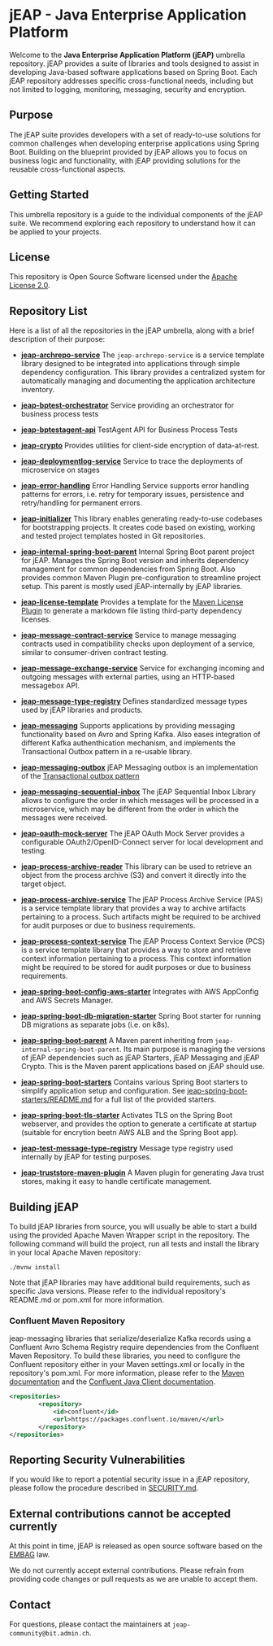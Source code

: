 # jEAP - Java Enterprise Application Platform

Welcome to the **Java Enterprise Application Platform (jEAP)** umbrella repository. jEAP provides a suite of
libraries and tools designed to assist in developing Java-based software applications based on Spring Boot.
Each jEAP repository addresses specific cross-functional needs, including but not limited to logging, monitoring,
messaging, security and encryption.

## Purpose

The jEAP suite provides developers with a set of ready-to-use solutions for common challenges when developing enterprise
applications using Spring Boot. Building on the blueprint provided by jEAP allows you to focus on business logic and
functionality, with jEAP providing solutions for the reusable cross-functional aspects.

## Getting Started

This umbrella repository is a guide to the individual components of the jEAP suite. We recommend exploring each
repository to understand how it can be applied to your projects.

## License

This repository is Open Source Software licensed under the [Apache License 2.0](./LICENSE).

## Repository List

Here is a list of all the repositories in the jEAP umbrella, along with a brief description of their purpose:

- **[jeap-archrepo-service](https://github.com/jeap-admin-ch/jeap-archrepo-service)**
  The `jeap-archrepo-service` is a service template library designed to be integrated into applications through simple 
  dependency configuration. This library provides a centralized system for automatically managing and documenting the 
  application architecture inventory.

- **[jeap-bptest-orchestrator](https://github.com/jeap-admin-ch/jeap-bptest-orchestrator)**
  Service providing an orchestrator for business process tests

- **[jeap-bptestagent-api](https://github.com/jeap-admin-ch/jeap-bptestagent-api)**
  TestAgent API for Business Process Tests

- **[jeap-crypto](https://github.com/jeap-admin-ch/jeap-crypto)**
  Provides utilities for client-side encryption of data-at-rest.

- **[jeap-deploymentlog-service](https://github.com/jeap-admin-ch/jeap-deploymentlog-service)**
  Service to trace the deployments of microservice on stages

- **[jeap-error-handling](https://github.com/jeap-admin-ch/jeap-error-handling)**
  Error Handling Service supports error handling patterns for errors, i.e. retry for temporary issues,
  persistence and retry/handling for permanent errors.

- **[jeap-initializer](https://github.com/jeap-admin-ch/jeap-initializer)**
  This library enables generating ready-to-use codebases for bootstrapping projects. It creates code based on existing,
  working and tested project templates hosted in Git repositories.

- **[jeap-internal-spring-boot-parent](https://github.com/jeap-admin-ch/jeap-internal-spring-boot-parent)**
  Internal Spring Boot parent project for jEAP. Manages the Spring Boot version and inherits dependency management for
  common dependencies from Spring Boot. Also provides common Maven Plugin pre-configuration to streamline project setup.
  This parent is mostly used jEAP-internally by jEAP libraries.

- **[jeap-license-template](https://github.com/jeap-admin-ch/jeap-license-template)**
  Provides a template for the [Maven License Plugin](https://www.mojohaus.org/license-maven-plugin/aggregate-add-third-party-mojo.html) to
  generate a markdown file listing third-party dependency licenses.

- **[jeap-message-contract-service](https://github.com/jeap-admin-ch/jeap-message-contract-service)**
  Service to manage messaging contracts used in compatibility checks upon deployment of a service,
  similar to consumer-driven contract testing.

- **[jeap-message-exchange-service](https://github.com/jeap-admin-ch/jeap-message-exchange-service)**
  Service for exchanging incoming and outgoing messages with external parties, using an HTTP-based messagebox API.

- **[jeap-message-type-registry](https://github.com/jeap-admin-ch/jeap-message-type-registry)**
  Defines standardized message types used by jEAP libraries and products.

- **[jeap-messaging](https://github.com/jeap-admin-ch/jeap-messaging)**
  Supports applications by providing messaging functionality based on Avro and Spring Kafka. Also eases integration of
  different Kafka authenthication mechanism, and implements the Transactional Outbox pattern in a re-usable library.

- **[jeap-messaging-outbox](https://github.com/jeap-admin-ch/jeap-messaging-outbox)**
  jEAP Messaging outbox is an implementation of the [Transactional outbox pattern](https://microservices.io/patterns/data/transactional-outbox.html)

- **[jeap-messaging-sequential-inbox](https://github.com/jeap-admin-ch/jeap-messaging-sequential-inbox)**
  The jEAP Sequential Inbox Library allows to configure the order in which messages will be processed in a microservice, which may be different from the order in which the messages were received.

- **[jeap-oauth-mock-server](https://github.com/jeap-admin-ch/jeap-oauth-mock-server)**
  The jEAP OAuth Mock Server provides a configurable OAuth2/OpenID-Connect server for local development and testing.

- **[jeap-process-archive-reader](https://github.com/jeap-admin-ch/jeap-process-archive-reader)**
  This library can be used to retrieve an object from the process archive (S3) and convert it directly into the target object.

- **[jeap-process-archive-service](https://github.com/jeap-admin-ch/jeap-process-archive-service)**
  The jEAP Process Archive Service (PAS) is a service template library that provides a way to archive artifacts pertaining
  to a process. Such artifacts might be required to be archived for audit purposes or due to business requirements.

- **[jeap-process-context-service](https://github.com/jeap-admin-ch/jeap-process-context-service)**
  The jEAP Process Context Service (PCS) is a service template library that provides a way to store and retrieve context 
  information pertaining to a process. This context information might be required to be stored for audit purposes or due
  to business requirements.

- **[jeap-spring-boot-config-aws-starter](https://github.com/jeap-admin-ch/jeap-spring-boot-config-aws-starter)**
  Integrates with AWS AppConfig and AWS Secrets Manager.

- **[jeap-spring-boot-db-migration-starter](https://github.com/jeap-admin-ch/jeap-spring-boot-db-migration-starter)**
  Spring Boot starter for running DB migrations as separate jobs (i.e. on k8s).

- **[jeap-spring-boot-parent](https://github.com/jeap-admin-ch/jeap-spring-boot-parent)**
  A Maven parent inheriting from `jeap-internal-spring-boot-parent`. Its main purpose is managing the versions of jEAP
  dependencies such as jEAP Starters, jEAP Messaging and jEAP Crypto. This is the Maven parent applications based on jEAP
  should use.

- **[jeap-spring-boot-starters](https://github.com/jeap-admin-ch/jeap-spring-boot-starters)**
  Contains various Spring Boot starters to simplify application setup and configuration.
  See [jeap-spring-boot-starters/README.md](https://github.com/jeap-admin-ch/jeap-spring-boot-starters/blob/main/README.md)
  for a full list of the provided starters.

- **[jeap-spring-boot-tls-starter](https://github.com/jeap-admin-ch/jeap-spring-boot-tls-starter)**
  Activates TLS on the Spring Boot webserver, and provides the option to generate a certificate at startup (suitable for 
  encrytion beetn AWS ALB and the Spring Boot app).

- **[jeap-test-message-type-registry](https://github.com/jeap-admin-ch/jeap-test-message-type-registry)**
  Message type registry used internally by jEAP for testing purposes.

- **[jeap-truststore-maven-plugin](https://github.com/jeap-admin-ch/jeap-truststore-maven-plugin)**
  A Maven plugin for generating Java trust stores, making it easy to handle certificate management.

## Building jEAP

To build jEAP libraries from source, you will usually be able to start a build using the provided Apache Maven Wrapper
script in the repository. The following command will build the project, run all tests and install the library
in your local Apache Maven repository:

```shell
./mvnw install
```
Note that jEAP libraries may have additional build requirements, such as specific Java versions. Please refer to the
individual repository's README.md or pom.xml for more information.

### Confluent Maven Repository

jeap-messaging libraries that serialize/deserialize Kafka records using a Confluent Avro Schema Registry require 
dependencies from the Confluent Maven Repository. To build these libraries, you need to configure the Confluent 
repository either in your Maven settings.xml or locally in the repository's pom.xml. For more information, please refer 
to the [Maven documentation](https://maven.apache.org/guides/mini/guide-multiple-repositories.html) and the
[Confluent Java Client documentation](https://docs.confluent.io/kafka-clients/java/current/overview.html#java-installation).

```xml
<repositories>
        <repository>
            <id>confluent</id>
            <url>https://packages.confluent.io/maven/</url>
        </repository>
</repositories>
```

## Reporting Security Vulnerabilities

If you would like to report a potential security issue in a jEAP repository, please follow the procedure described in
[SECURITY.md](./SECURITY.md).

## External contributions cannot be accepted currently

At this point in time, jEAP is released as open source software based on the
[EMBAG](https://www.fedlex.admin.ch/eli/cc/2023/682/de) law.

We do not currently accept external contributions. Please refrain from providing code changes or pull requests as we are
unable to accept them.

## Contact

For questions, please contact the maintainers at `jeap-community@bit.admin.ch`.
